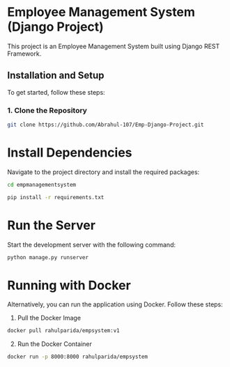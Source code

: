 # Employee Management System (Django Project)

This project is an Employee Management System built using Django REST Framework.

## Installation and Setup

To get started, follow these steps:

### 1. Clone the Repository

```bash
git clone https://github.com/Abrahul-107/Emp-Django-Project.git
```

# Install Dependencies
Navigate to the project directory and install the required packages:

```bash
cd empmanagementsystem

pip install -r requirements.txt
```

# Run the Server
Start the development server with the following command:

```bash
python manage.py runserver
```

# Running with Docker
Alternatively, you can run the application using Docker. Follow these steps:

1. Pull the Docker Image
```bash
docker pull rahulparida/empsystem:v1
```
2. Run the Docker Container
```bash
docker run -p 8000:8000 rahulparida/empsystem
```
